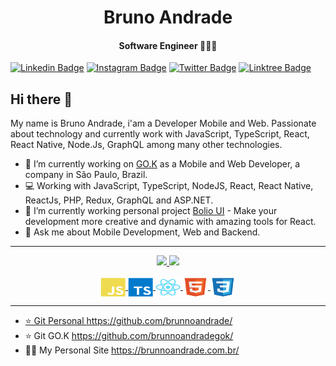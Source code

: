 <p>
  <h1 align="center">Bruno Andrade</h1>
  <h4 align="center">Software Engineer 🧑🏻‍💻</h4>
</p>


[![Linkedin Badge](https://img.shields.io/badge/-LinkedIn-blue?style=flat&logo=LinkedIn&logoColor=white)](https://www.linkedin.com/in/brunnoandrade/)
[![Instagram Badge](https://img.shields.io/badge/-Instagram-1ca0f1?style=flat&color=red&logo=Instagram&logoColor=white)](https://instagram.com/brunnoandrade/)
[![Twitter Badge](https://img.shields.io/badge/-Twitter-1ca0f1?style=flat&logo=Twitter&logoColor=white)](https://twitter.com/brunnoandrade/)
[![Linktree Badge](https://img.shields.io/badge/-Linktree-1ca0f1?style=flat&logo=Linktree&color=green&logoColor=white)](https://linktr.ee/brunnoandrade/)

## Hi there 👋

My name is Bruno Andrade, i'am a Developer Mobile and Web. Passionate about technology and currently work with JavaScript, TypeScript, React, React Native, Node.Js, GraphQL among many other technologies.


- 🔭 I’m currently working on [GO.K](https://gok.digital/) as a Mobile and Web Developer, a company in São Paulo, Brazil.
- 💻 Working with JavaScript, TypeScript, NodeJS, React, React Native, ReactJs, PHP, Redux, GraphQL and ASP.NET.
- 🥷 I’m currently working personal project [Bolio UI](https://bolio-ui.com/) - Make your development more creative and dynamic with amazing tools for React.
- 💬 Ask me about Mobile Development, Web and Backend.

<!-- ⚙️ I also maintain and assist with some open source projects:
- [JS Essentials Functions](https://github.com/gok-dev/js-essentials-functions) - This lib has some of the most used functions in every project, be it web, mobile or backend.
- [React Native Template Gok Basic](https://github.com/gok-dev/react-native-template-gok-basic) - A simple template for React Native.
- [React Native Template Gok TypeScript](https://github.com/gok-dev/react-native-template-gok-typescript) - A simple template for React Native with TypeScript.
- [ESLint Config Gok](https://github.com/gok-dev/eslint-config-gok) - ESLint config plugin for projects to created at gok.
- [Popupui](https://github.com/RafaelAugustoS/react-native-popup-ui) - A simple and fully customizable React Native component that implements a popup ui.-->

---

<div align="center">
  <a href="https://github.com/brunnoandrade">
  <img height="180em" src="https://github-readme-stats.vercel.app/api?username=brunnoandrade&show_icons=true&theme=tokyonight&include_all_commits=true&count_private=true"/>
  <img height="180em" src="https://github-readme-stats.vercel.app/api/top-langs/?username=brunnoandrade&layout=compact&langs_count=7&theme=tokyonight"/>
</div>
<br />
<div align="center">
  <img align="center" alt="brunnoandrade-Js" height="30" width="40" src="https://raw.githubusercontent.com/devicons/devicon/master/icons/javascript/javascript-plain.svg">
  <img align="center" alt="brunnoandrade-Ts" height="30" width="40" src="https://raw.githubusercontent.com/devicons/devicon/master/icons/typescript/typescript-plain.svg">
  <img align="center" alt="brunnoandrade-React" height="30" width="40" src="https://raw.githubusercontent.com/devicons/devicon/master/icons/react/react-original.svg">
  <img align="center" alt="brunnoandrade-HTML" height="30" width="40" src="https://raw.githubusercontent.com/devicons/devicon/master/icons/html5/html5-original.svg">
  <img align="center" alt="brunnoandrade-CSS" height="30" width="40" src="https://raw.githubusercontent.com/devicons/devicon/master/icons/css3/css3-original.svg">
</div>

---

- ⭐️ Git Personal https://github.com/brunnoandrade/
- ⭐️ Git GO.K https://github.com/brunnoandradegok/
- 🥷🏼 My Personal Site https://brunnoandrade.com.br/
